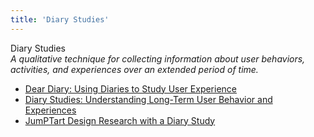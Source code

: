 ```yaml
---
title: 'Diary Studies'
---
```


Diary Studies  
_A qualitative technique for collecting information about user behaviors, activities, and experiences over an extended period of time._

*   [Dear Diary: Using Diaries to Study User Experience](http://uxpamagazine.org/dear-diary-using-diaries-to-study-user-experience/)  
*   [Diary Studies: Understanding Long-Term User Behavior and Experiences](https://www.nngroup.com/articles/diary-studies/)  
*   [JumPTart Design Research with a Diary Study](http://www.uxbooth.com/articles/jumPTart-design-research-with-a-diary-study/)  
